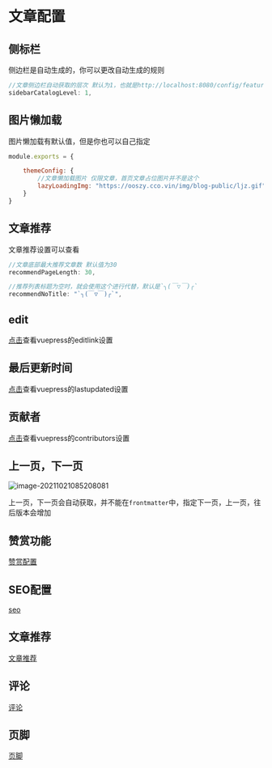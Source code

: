 # 文章配置

## 侧标栏

侧边栏是自动生成的，你可以更改自动生成的规则

```js
//文章侧边栏自动获取的层次 默认为1，也就是http://localhost:8080/config/feature/donate.html,只会自动生成feature目录下的文件
sidebarCatalogLevel: 1,
```



## 图片懒加载

图片懒加载有默认值，但是你也可以自己指定

```js
module.exports = {

    themeConfig: {
        //文章懒加载图片 仅限文章，首页文章占位图片并不是这个
        lazyLoadingImg: "https://ooszy.cco.vin/img/blog-public/ljz.gif",
    }
}
```



## 文章推荐

文章推荐设置可以查看

```js
//文章底部最大推荐文章数 默认值为30
recommendPageLength: 30,

//推荐列表标题为空时，就会使用这个进行代替，默认是`╮(￣▽￣)╭`
recommendNoTitle: "`╮(￣▽￣)╭`",
```



## edit

<a href="https://v2.vuepress.vuejs.org/zh/reference/default-theme/config.html#editlink">点击</a>查看vuepress的editlink设置



## 最后更新时间

<a href="https://v2.vuepress.vuejs.org/zh/reference/default-theme/config.html#lastupdated">点击</a>查看vuepress的lastupdated设置



## 贡献者



<a href="https://v2.vuepress.vuejs.org/zh/reference/default-theme/config.html#contributors">点击</a>查看vuepress的contributors设置



## 上一页，下一页

![image-20211021085208081](https://ooszy.cco.vin/img/blog-note/image-20211021085208081.png?x-oss-process=style/pictureProcess1)





上一页，下一页会自动获取，并不能在`frontmatter`中，指定下一页，上一页，往后版本会增加



## 赞赏功能

[赞赏配置](../feature/donate.md)



## SEO配置

[seo](../feature/seo.md)



## 文章推荐

[文章推荐](../feature/recommend.md)



## 评论

[评论](../comment/)

## 页脚

[页脚](../footer.md)